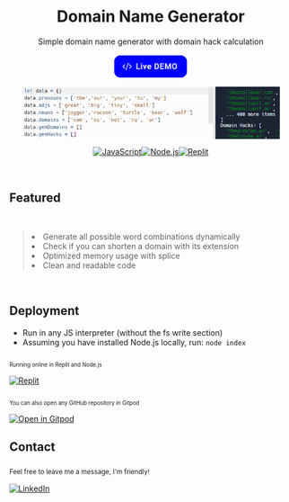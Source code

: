 <h1 align="center">Domain Name Generator</h1>

<p align="center" >
  Simple domain name generator with domain hack calculation
</p>
<p align="center" >
  <a href="https://replit.com/@LuisAguado/simple-domain-name-generator-js-node">
    <img height="44px"  src="https://github.com/LuisAguadoVicaria/LuisAguadoVicaria/raw/main/proyect-images/live-demo-button.png" alt="live-demo" align="center">
  </a>
</p>

<p align="center">
  <img width="460" src="https://github.com/LuisAguadoVicaria/LuisAguadoVicaria/raw/main/proyect-images/domain-name-generator.png" alt="front-image" align="center">
</p>
<div align="center">

[![JavaScript](https://img.shields.io/badge/JavaScript-323330?style=for-the-badge&logo=javascript&logoColor=F7DF1E)]()[![Node.js](https://img.shields.io/badge/Node.js-339933?style=for-the-badge&logo=nodedotjs&logoColor=white)](https://nodejs.org/)[![Replit](https://img.shields.io/badge/replit-667881?style=for-the-badge&logo=replit&logoColor=white)](https://replit.com/@LuisAguado/simple-domain-name-generator-js-node)


</div>

<br>

## Featured

<br>

>   <li>Generate all possible word combinations dynamically</li>
>   <li>Check if you can shorten a domain with its extension</li>
>   <li>Optimized memory usage with splice</li>
>   <li>Clean and readable code</li>

<br>

## Deployment

- Run in any JS interpreter (without the fs write section)
- Assuming you have installed Node.js locally, run: `node index`

<sub><sub>Running online in Replit and Node.js</sub></sub>

[![Replit](https://img.shields.io/badge/replit-667881?style=for-the-badge&logo=replit&logoColor=white)](https://replit.com/@LuisAguado/simple-domain-name-generator-js-node) 
 
<sub><sub>You can also open any GitHub repository in Gitpod</sub></sub> 
  
[![Open in Gitpod](https://gitpod.io/button/open-in-gitpod.svg)](https://gitpod.io/#https://github.com/LuisAguadoVicaria/domain-name-generator/)

## Contact

<sub>Feel free to leave me a message, I'm friendly!</sub>
  
  [![LinkedIn](https://img.shields.io/badge/LinkedIn-0077B5?style=for-the-badge&logo=linkedin&logoColor=white)](https://www.linkedin.com/in/luis-aguado-vicar%C3%ADa-546b33241/)
